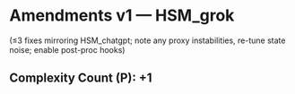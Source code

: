 ﻿# Amendments v1 — HSM_grok
(≤3 fixes mirroring HSM_chatgpt; note any proxy instabilities, re-tune state noise; enable post-proc hooks)
## Complexity Count (P): +1
